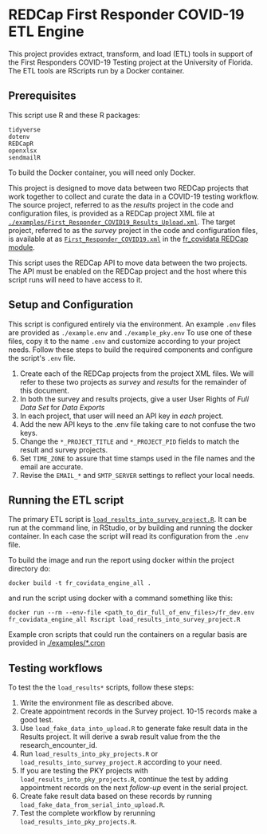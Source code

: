 # REDCap First Responder COVID-19 ETL Engine

This project provides extract, transform, and load (ETL) tools in support of the First Responders COVID-19 Testing project at the University of Florida. The ETL tools are RScripts run by a Docker container.

## Prerequisites

This script use R and these R packages:

    tidyverse
    dotenv
    REDCapR
    openxlsx
    sendmailR

To build the Docker container, you will need only Docker.

This project is designed to move data between two REDCap projects that work together to collect and curate the data in a COVID-19 testing workflow. The source project, referred to as the _results_ project in the code and configuration files, is provided as a REDCap project XML file at [`./examples/First_Responder_COVID19_Results_Upload.xml`](./examples/First_Responder_COVID19_Results_Upload.xml).  The target project, referred to as the _survey_ project in the code and configuration files, is available at as [`First_Responder_COVID19.xml`](https://github.com/ctsit/fr_covidata/blob/master/example/First_Responder_COVID19.xml) in the [fr_covidata REDCap module](https://github.com/ctsit/fr_covidata).

This script uses the REDCap API to move data between the two projects. The API must be enabled on the REDCap project and the host where this script runs will need to have access to it.


## Setup and Configuration

This script is configured entirely via the environment. An example `.env` files are provided as `./example.env` and `./example_pky.env` To use one of these files, copy it to the name `.env` and customize according to your project needs. Follow these steps to build the required components and configure the script's `.env` file.

1. Create each of the REDCap projects from the project XML files. We will refer to these two projects as _survey_ and _results_ for the remainder of this document.
1. In both the survey and results projects, give a user User Rights of _Full Data Set_ for _Data Exports_
1. In each project, that user will need an API key in _each_ project.
1. Add the new API keys to the .env file taking care to not confuse the two keys.
1. Change the `*_PROJECT_TITLE` and `*_PROJECT_PID` fields to match the result and survey projects.
1. Set `TIME_ZONE` to assure that time stamps used in the file names and the email are accurate.
1. Revise the `EMAIL_*` and `SMTP_SERVER` settings to reflect your local needs.


## Running the ETL script

The primary ETL script is [`load_results_into_survey_project.R`](load_results_into_survey_project.R). It can be run at the command line, in RStudio, or by building and running the docker container. In each case the script will read its configuration from the `.env` file.

To build the image and run the report using docker within the project directory do:

`docker build -t fr_covidata_engine_all .`

and run the script using docker with a command something like this:

`docker run --rm --env-file <path_to_dir_full_of_env_files>/fr_dev.env fr_covidata_engine_all Rscript load_results_into_survey_project.R`

Example cron scripts that could run the containers on a regular basis are provided in [./examples/*.cron](./examples/)


## Testing workflows

To test the the `load_results*` scripts, follow these steps:

1. Write the environment file as described above.
1. Create appointment records in the Survey project. 10-15 records make a good test. 
1. Use `load_fake_data_into_upload.R` to generate fake result data in the Results project. It will derive a swab result value from the the research_encounter_id. 
1. Run `load_results_into_pky_projects.R` or `load_results_into_survey_project.R` according to your need.
1. If you are testing the PKY projects with `load_results_into_pky_projects.R`, continue the test by adding appointment records on the next _follow-up_ event in the serial project. 
1. Create fake result data based on these records by running `load_fake_data_from_serial_into_upload.R`.
1. Test the complete workflow by rerunning `load_results_into_pky_projects.R`.
